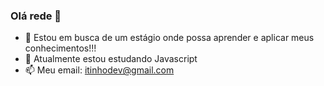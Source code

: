 ### Olá rede 👋

- 🔭 Estou em busca de um estágio onde possa aprender e aplicar meus conhecimentos!!!
- 🌱 Atualmente estou estudando <a href="https://github.com/itinhodev"></a> Javascript
- 📫 Meu email: itinhodev@gmail.com
